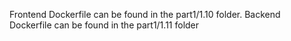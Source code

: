 Frontend Dockerfile can be found in the part1/1.10 folder.
Backend Dockerfile can be found in the part1/1.11 folder